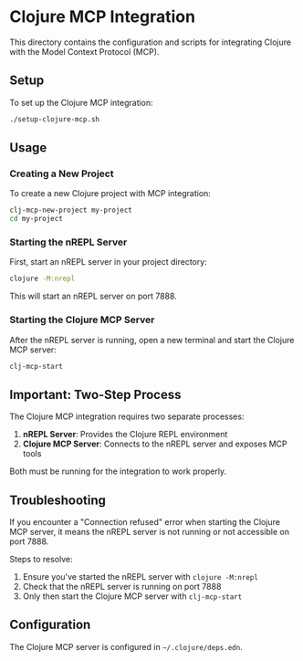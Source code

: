# Clojure MCP Integration

This directory contains the configuration and scripts for integrating Clojure with the Model Context Protocol (MCP).

## Setup

To set up the Clojure MCP integration:

```bash
./setup-clojure-mcp.sh
```

## Usage

### Creating a New Project

To create a new Clojure project with MCP integration:

```bash
clj-mcp-new-project my-project
cd my-project
```

### Starting the nREPL Server

First, start an nREPL server in your project directory:

```bash
clojure -M:nrepl
```

This will start an nREPL server on port 7888.

### Starting the Clojure MCP Server

After the nREPL server is running, open a new terminal and start the Clojure MCP server:

```bash
clj-mcp-start
```

## Important: Two-Step Process

The Clojure MCP integration requires two separate processes:

1. **nREPL Server**: Provides the Clojure REPL environment
2. **Clojure MCP Server**: Connects to the nREPL server and exposes MCP tools

Both must be running for the integration to work properly.

## Troubleshooting

If you encounter a "Connection refused" error when starting the Clojure MCP server, it means the nREPL server is not running or not accessible on port 7888.

Steps to resolve:

1. Ensure you've started the nREPL server with `clojure -M:nrepl`
2. Check that the nREPL server is running on port 7888
3. Only then start the Clojure MCP server with `clj-mcp-start`

## Configuration

The Clojure MCP server is configured in `~/.clojure/deps.edn`.